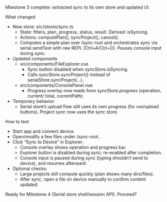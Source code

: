 Milestone 3 complete: extracted sync to its own store and updated UI.

What changed

- New store: src/stores/sync.ts
    - State: filters, plan, progress, status, result. Derived: isSyncing.
    - Actions: computePlan(), syncProject(), cancel().
    - Computes a simple plan over /sync-root and orchestrates sync via
serial.sendText with raw REPL (Ctrl+A/Ctrl+D). Pauses console input during sync.
- Updated components
    - src/components/FileExplorer.vue
        - Sync button disabled when syncStore.isSyncing.
        - Calls syncStore.syncProject() instead of serialStore.syncProject(...).
    - src/components/ConsolePanel.vue
        - Progress overlay now reads from syncStore.progress (operation, current/
total, currentPath).
- Temporary behavior
    - Serial store’s upload flow still uses its own progress (for run/upload
buttons). Project sync now uses the sync store.

How to test

- Start app and connect device.
- Open/modify a few files under /sync-root.
- Click “Sync to Device” in Explorer:
    - Console overlay shows operation and progress bar.
    - Explorer button is disabled during sync; re-enabled after completion.
    - Console input is paused during sync (typing shouldn’t send to device), and
resumes afterward.
- Optional checks:
    - Large projects still compute quickly (plan shows many dirs/files).
    - After sync, open a file on device manually to confirm content updated.

Ready for Milestone 4 (Serial store shell/session API). Proceed?